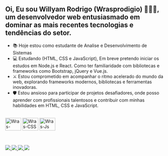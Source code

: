 ## Oi, Eu sou Willyam Rodrigo (Wrasprodigio) 👩🏽‍💻, um desenvolvedor web entusiasmado em dominar as mais recentes tecnologias e tendências do setor. 

- 📚 Hoje estou como estudante de Analise e Desenvolvimento de Sistemas
- 💻 Estudando (HTML, CSS e JavaScript), Em breve pretendo iniciar os estudos em Node.js e React. Como ter familiaridade com bibliotecas e frameworks como Bootstrap, jQuery e Vue.js.
- ⚔️ Estou comprometido em acompanhar o ritmo acelerado do mundo da web, explorando frameworks modernos, bibliotecas e ferramentas inovadoras.
- 🛡️ Estou ansioso para participar de projetos desafiadores, onde posso aprender com profissionais talentosos e contribuir com minhas habilidades em HTML, CSS e JavaScript.

<div style="display inline_block"></br>
  <img align="center" alt="Wras-HTML" height="40" width="50" src="https://cdn.jsdelivr.net/gh/devicons/devicon/icons/html5/html5-original.svg" />
  <img align="center" alt="Wras-CSS" height="40" width="50" src="https://cdn.jsdelivr.net/gh/devicons/devicon/icons/css3/css3-original.svg" />
  <img align="center" alt="Wras-Js" height="40" width="50" src="https://cdn.jsdelivr.net/gh/devicons/devicon/icons/javascript/javascript-plain.svg" />
</div>

##

<div style="display inline_block"></br>
  <a href="https://github.com/Wrasprodigio" target"_blank"><img src="https://img.shields.io/badge/GitHub-100000?style=for-the-badge&logo=github&logoColor=white" />
  <a href="https://www.linkedin.com/in/willyam-rodrigo/" target"_blank"><img src="https://img.shields.io/badge/LinkedIn-0077B5?style=for-the-badge&logo=linkedin&logoColor=white" />
  <a href="contatowras@gmail.com" target"_blank"><img src="https://img.shields.io/badge/Gmail-D14836?style=for-the-badge&logo=gmail&logoColor=white" />
  <a href="https://www.instagram.com/willyamrodrigo11/" target"_blank"><img src="https://img.shields.io/badge/Instagram-E4405F?style=for-the-badge&logo=instagram&logoColor=white" />
</div>
